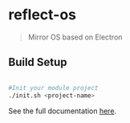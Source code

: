 # reflect-os

> Mirror OS based on Electron

## Build Setup

``` bash

#Init your module project
./init.sh <project-name>

```

See the full documentation [here](https://github.com/UReflect/ReflectOS/wiki).
